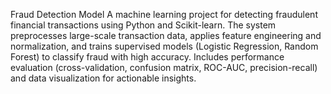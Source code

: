 Fraud Detection Model
A machine learning project for detecting fraudulent financial transactions using Python and Scikit-learn. The system preprocesses large-scale transaction data, applies feature engineering and normalization, and trains supervised models (Logistic Regression, Random Forest) to classify fraud with high accuracy. Includes performance evaluation (cross-validation, confusion matrix, ROC-AUC, precision-recall) and data visualization for actionable insights.
